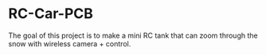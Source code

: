 # RC-Car-PCB
The goal of this project is to make a mini RC tank that can zoom through the snow with wireless camera + control.
